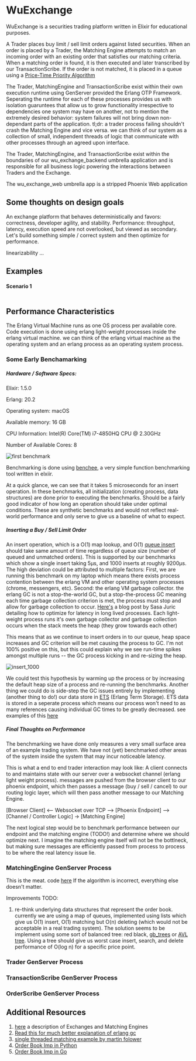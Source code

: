 # WuExchange

WuExchange is a securities trading platform written in Elixir for educational purposes.

A Trader places buy limit / sell limit orders against listed securities. When an order is placed by a Trader,
the Matching Engine attempts to match an incoming order with an existing order that satisfies our matching criteria.
When a matching order is found, it is then executed and later transcribed by our TransactionScribe.
If the order is not matched, it is placed in a queue using a [Price-Time Priority Algorithm](https://www.cmegroup.com/confluence/display/EPICSANDBOX/Matching+Algorithms)

The Trader, MatchingEngine and TransactionScribe exist within their own execution runtime using
GenServer provided the Erlang OTP Framework. Seperating the runtime for each of these processes
provides us with isolation guaruntees that allow us to grow functionality irrespective to
dependencies one system may have on another, not to mention the extremely desired behavior: system
failures will not bring down non-dependant parts of the application. tl;dr: a trader process failing
shouldn't crash the Matching Engine and vice versa. we can think of our system as a collection of small,
independent threads of logic that communicate with other processes through an agreed upon interface.


The Trader, MatchingEngine, and TransactionScribe exist within the boundaries of our wu_exchange_backend
umbrella application and is responsible for all business logic powering the interactions between Traders
and the Exchange.

The wu_exchange_web umbrella app is a stripped Phoenix Web application 

## Some thoughts on design goals

An exchange platform that behaves deterministically and favors: correctness, developer agility, and stability.
Performance: throughput, latency, execution speed are not overlooked, but viewed
as secondary. Let's build something simple / correct system and then optimize for performance.


linearizability ...


## Examples

#### Scenario 1

```
```

## Performance Characteristics
The Erlang Virtual Machine runs as one OS process per available core. Code execution is done using erlang
light-weight processes inside the erlang virtual machine. 
we can think of the erlang virtual machine as the operating system and an erlang process as an operating system process.

### Some Early Benchamarking

##### Hardware / Software Specs:

Elixir: 1.5.0

Erlang: 20.2

Operating system: macOS

Available memory: 16 GB

CPU Information: Intel(R) Core(TM) i7-4850HQ CPU @ 2.30GHz

Number of Available Cores: 8

![first benchmark](https://github.com/brianwu02/WuExchange/blob/master/imgs/performance.png)

Benchmarking is done using [benchee](https://github.com/PragTob/benchee), a very simple function benchmarking tool written
in elxiir.

At a quick glance, we can see that it takes 5 microseconds for an insert operation. In these benchmarks,
all initialization (creating process, data structures) are done prior to executing the benchmarks. Should
be a fairly good indicator of how long an operation should take under optimal conditions. These are synthetic
benchmarks and would not reflect real-world performance and only serve to give us a baseline of what to expect.

##### Inserting a Buy / Sell Limit Order

An insert operation, which is a O(1) map lookup, and O(1) [queue insert](http://erlang.org/doc/man/queue.html) should 
take same amount of time regardless of queue size (number of queued and unmatched orders).
This is supported by our benchmarks which show a single insert taking 5μs, and 1000 inserts at roughly 9200μs.
The high deviation could be attributed to multiple factors:
First, we are running this benchmark on my laptop which means there exists process
contention between the erlang VM and other operating system processes (chrome, messengers, etc).
Second: the erlang VM garbage collector. the erlang GC is not a stop-the-world GC, but a stop-the-process GC
meaning each time garbage collection criterion is met, the process must stop and allow for garbage collection
to occur. [Here's](http://theerlangelist.com/article/reducing_maximum_latency) a blog post by Sasa Juric detailing how to optimize for latency in long lived processes.
Each light-weight process runs it's own garbage collector and garbage collection occurs when the stack meets the heap (they grow towards each other)

This means that as we continue to insert orders in to our queue, heap space increases and GC criterion will be met causing the process to GC.
I'm not 100% positive on this, but this could explain why we see run-time spikes amongst multiple runs -- the GC process kicking in and re-sizing the heap.

![insert_1000](https://github.com/brianwu02/WuExchange/blob/master/imgs/insert_1000_orders.png)

We could test this hypothesis by warming up the process or by increasing the default heap size of a process and re-running the benchmarks.
Another thing we could do is side-step the GC issues entirely by implementing (another thing to do!) our data store in [ETS](http://erlang.org/doc/man/ets.html) (Erlang Term Storage).
ETS data is stored in a seperate process which means our process won't need to as many references causing individual GC times to
be greatly decreased. see examples of this [here](http://theerlangelist.com/article/reducing_maximum_latency)


##### Final Thoughts on Performance
The benchmarking we have done only measures a very small surface area of an example trading system. We have not (yet) benchmarked
other areas of the system inside the system that may incur noticeable latency.

This is what a end to end trader interaction may look like: A client connects to and maintains state with our
server over a websocket channel (erlang light weight process). messages are pushed from the browser client to
our phoenix endpoint, which then passes a message (buy / sell / cancel) to our routing logic layer, which will then
pass another message to our Matching Engine.

[Browser Client] <-- Websocket over TCP --> [Phoenix Endpoint] --> [Channel / Controller Logic] -> [Matching Engine]

The next logical step would be to benchmark performance between our endpoint and the matching engine (TODO!) and
determine where we should optimize next. I imagine the matching engine itself will not be the bottlneck, but making
sure messages are efficiently passed from process to process to be where the real latency issue lie.

### MatchingEngine GenServer Process
This is the meat. code [here](https://github.com/brianwu02/WuExchange/blob/master/apps/wu_exchange_backend/lib/wu_exchange_backend/matching_engine.ex) If the algorithm is incorrect, everything else doesn't matter.

Improvements TODO:

1. re-think underlying data structures that represent the order book. currently we are using a map of queues, implemented
using lists which give us O(1) insert, O(1) matching but O(n) deleting (which would not be acceptable in a real trading system). The
solution seems to be implement using some sort of balanced tree: red black, [gb_trees](http://www1.erlang.org/doc/man/gb_trees.html)
or [AVL tree](https://gist.github.com/JohnAZoidberg/87dd44c1281ffb654ff64464f9cc85ab). Using a tree should give us 
worst case insert, search, and delete performance of O(log n) for a specific price point.


### Trader GenServer Process

### TransactionScribe GenServer Process

### OrderScribe GenServer Process


## Additional Resources
1. [here](https://www.connamara.com/exchanges/) a description of Exchanges and Matching Engines
2. [Read this for much better explanation of erlang gc](https://hamidreza-s.github.io/erlang%20garbage%20collection%20memory%20layout%20soft%20realtime/2015/08/24/erlang-garbage-collection-details-and-why-it-matters.html)
3. [single threaded matching example by martin folower](https://martinfowler.com/articles/lmax.html)
4. [Order Book Imp in Python](https://github.com/kmanley/orderbook/blob/master/orderbook.py)
5. [Order Book Imp in Go](https://github.com/kmanley/gorderbook)

